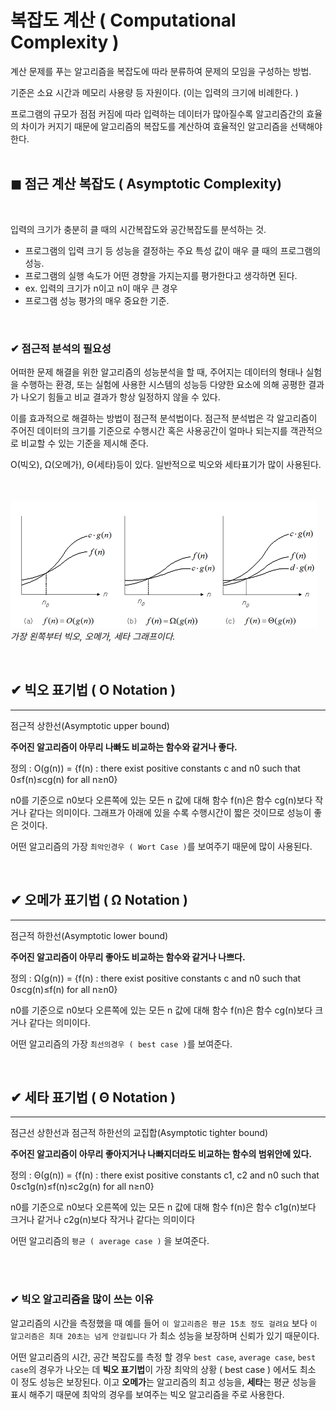 # 복잡도 계산 ( Computational Complexity )

계산 문제를 푸는 알고리즘을 복잡도에 따라 분류하여 문제의 모임을 구성하는 방법.

기준은 소요 시간과 메모리 사용량 등 자원이다. (이는 입력의 크기에 비례한다. )

프로그램의 규모가 점점 커짐에 따라 입력하는 데이터가 많아질수록 알고리즘간의 효율의 차이가 커지기 때문에 알고리즘의 복잡도를 계산하여 효율적인 알고리즘을 선택해야한다.
<br><br>

## ◼ 점근 계산 복잡도 ( Asymptotic Complexity)

<br>

입력의 크기가 충분히 클 때의 시간복잡도와 공간복잡도를 분석하는 것.

- 프로그램의 입력 크기 등 성능을 결정하는 주요 특성 값이 매우 클 때의 프로그램의 성능.
- 프로그램의 실행 속도가 어떤 경향을 가지는지를 평가한다고 생각하면 된다.
- ex. 입력의 크기가 n이고 n이 매우 큰 경우
- 프로그램 성능 평가의 매우 중요한 기준.

<br>

### ✔ 점근적 분석의 필요성

어떠한 문제 해결을 위한 알고리즘의 성능분석을 할 때, 주어지는 데이터의 형태나 실험을 수행하는 환경, 또는 실험에 사용한 시스템의 성능등 다양한 요소에 의해 공평한 결과가 나오기 힘들고 비교 결과가 항상 일정하지 않을 수 있다.

이를 효과적으로 해결하는 방법이 점근적 분석법이다. 점근적 분석법은 각 알고리즘이 주어진 데이터의 크기를 기준으로 수행시간 혹은 사용공간이 얼마나 되는지를 객관적으로 비교할 수 있는 기준을 제시해 준다.

O(빅오), Ω(오메가), Θ(세타)등이 있다. 일반적으로 빅오와 세타표기가 많이 사용된다.

<br><br>
![](/알고리즘/image/graph.png)
_가장 왼쪽부터 빅오, 오메가, 세타 그래프이다._

<br>

## ✔ 빅오 표기법 ( O Notation )

---

점근적 상한선(Asymptotic upper bound)

**주어진 알고리즘이 아무리 나빠도 비교하는 함수와 같거나 좋다.**

정의 : O(g(n)) = {f(n) : there exist positive constants c and n0 such that 0≤f(n)≤cg(n) for all n≥n0}

n0를 기준으로 n0보다 오른쪽에 있는 모든 n 값에 대해 함수 f(n)은 함수 cg(n)보다 작거나 같다는 의미이다. 그래프가 아래에 있을 수록 수행시간이 짧은 것이므로 성능이 좋은 것이다.

어떤 알고리즘의 가장 `최악인경우 ( Wort Case )`를 보여주기 때문에 많이 사용된다.

<br>

## ✔ 오메가 표기법 ( Ω Notation )

---

점근적 하한선(Asymptotic lower bound)

**주어진 알고리즘이 아무리 좋아도 비교하는 함수와 같거나 나쁘다.**

정의 : Ω(g(n)) = {f(n) : there exist positive constants c and n0 such that 0≤cg(n)≤f(n) for all n≥n0}

n0를 기준으로 n0보다 오른쪽에 있는 모든 n 값에 대해 함수 f(n)은 함수 cg(n)보다 크거나 같다는 의미이다.

어떤 알고리즘의 가장 `최선의경우 ( best case )`를 보여준다.

<br>

## ✔ 세타 표기법 ( Θ Notation )

---

점근선 상한선과 점근적 하한선의 교집합(Asymptotic tighter bound)

**주어진 알고리즘이 아무리 좋아지거나 나빠지더라도 비교하는 함수의 범위안에 있다.**

정의 : Θ(g(n)) = {f(n) : there exist positive constants c1, c2 and n0 such that 0≤c1g(n)≤f(n)≤c2g(n) for all n≥n0}

n0를 기준으로 n0보다 오른쪽에 있는 모든 n 값에 대해 함수 f(n)은 함수 c1g(n)보다 크거나 같거나 c2g(n)보다 작거나 같다는 의미이다

어떤 알고리즘의 `평균 ( average case )` 을 보여준다.

<br>
<br>

### ✔ 빅오 알고리즘을 많이 쓰는 이유

알고리즘의 시간을 측정했을 때 예를 들어 `이 알고리즘은 평균 15초 정도 걸려요` 보다 `이 알고리즘은 최대 20초는 넘게 안걸립니다` 가 최소 성능을 보장하며 신뢰가 있기 때문이다.

어떤 알고리즘의 시간, 공간 복잡도를 측정 할 경우 `best case`, `average case`, `best case`의 경우가 나오는 데 **빅오 표기법**이 가장 최악의 상황 ( best case ) 에서도 최소 이 정도 성능은 보장된다. 이고
**오메가**는 알고리즘의 최고 성능을, **세타**는 평균 성능을 표시 해주기 때문에 최악의 경우를 보여주는 빅오 알고리즘을 주로 사용한다.
